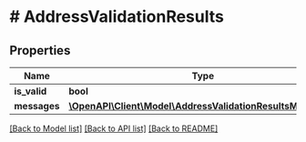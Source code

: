 # # AddressValidationResults

## Properties

Name | Type | Description | Notes
------------ | ------------- | ------------- | -------------
**is_valid** | **bool** |  | [optional]
**messages** | [**\OpenAPI\Client\Model\AddressValidationResultsMessage[]**](AddressValidationResultsMessage.md) |  | [optional]

[[Back to Model list]](../../README.md#models) [[Back to API list]](../../README.md#endpoints) [[Back to README]](../../README.md)
